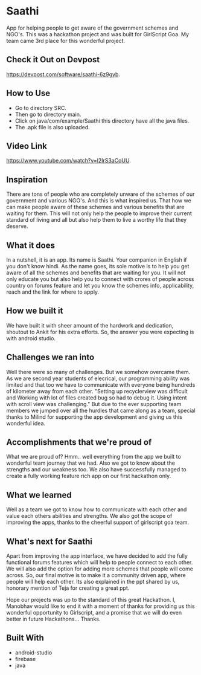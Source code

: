 # Saathi
App for helping people to get aware of the government schemes and NGO's. This was a hackathon project and was built for GirlScript Goa. My team came 3rd place for this wonderful project.

## Check it Out on Devpost
https://devpost.com/software/saathi-6z9gyb.

## How to Use
- Go to directory SRC.
- Then go to directory main.
- Click on java/com/example/Saathi this directory have all the java files.
- The .apk file is also uploaded.

## Video Link
https://www.youtube.com/watch?v=l2IrS3aCqUU.

## Inspiration
There are tons of people who are completely unware of the schemes of our government and various NGO's. And this is what inspired us. That how we can make people aware of these schemes and various benefits that are waiting for them. This will not only help the people to improve their current standard of living and all but also help them to live a worthy life that they deserve.

## What it does
In a nutshell, it is an app. Its name is Saathi. Your companion in English if you don't know hindi. As the name goes, its sole motive is to help you get aware of all the schemes and benefits that are waiting for you. It will not only educate you but also help you to connect with crores of people across country on forums feature and let you know the schemes info, applicability, reach and the link for where to apply.

## How we built it
We have built it with sheer amount of the hardwork and dedication, shoutout to Ankit for his extra efforts. So, the answer you were expecting is with android studio.

## Challenges we ran into
Well there were so many of challenges. But we somehow overcame them. As we are second year students of elecrical, our programming ability was limited and that too we have to communicate with everyone being hundreds of kilometer away from each other. "Setting up recyclerview was difficult and Working with lot of files created bug so had to debug it. Using intent with scroll view was challenging." But due to the ever supporting team members we jumped over all the hurdles that came along as a team, special thanks to Milind for supporting the app development and giving us this wonderful idea.

## Accomplishments that we're proud of
What we are proud of? Hmm.. well everything from the app we built to wonderful team journey that we had. Also we got to know about the strengths and our weakness too. We also have successfully managed to create a fully working feature rich app on our first hackathon only.

## What we learned
Well as a team we got to know how to communicate with each other and value each others abilities and strengths. We also got the scope of improving the apps, thanks to the cheerful support of girlscript goa team.

## What's next for Saathi
Apart from improving the app interface, we have decided to add the fully functional forums features which will help to people connect to each other. We will also add the option for adding more schemes that people will come across. So, our final motive is to make it a community driven app, where people will help each other. Its also explained in the ppt shared by us, honorary mention of Teja for creating a great ppt.

Hope our projects was up to the standard of this great Hackathon. I, Manobhav would like to end it with a moment of thanks for providing us this wonderful opportunity to Girlscript, and a promise that we will do even better in future Hackathons... Thanks.

## Built With
- android-studio
- firebase
- java
